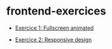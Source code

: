 # frontend-exercices

* [Exercice 1: Fullscreen animated](https://github.com/melanicolas/frontend-training/tree/master/01%20-%20Fullscreen%20animated)

* [Exercice 2: Responsive design](https://github.com/melanicolas/frontend-training/tree/master/02%20-%20Responsive%20design)

